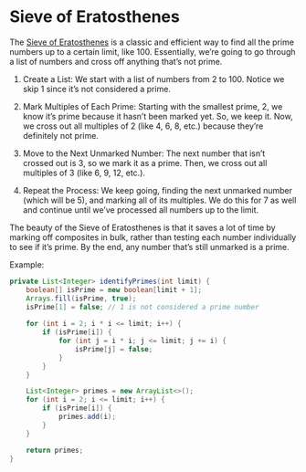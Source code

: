 # Sieve of Eratosthenes

The [Sieve of Eratosthenes](https://en.wikipedia.org/wiki/Sieve_of_Eratosthenes) is a classic and efficient way to find all the prime numbers up to a certain limit, like 100. Essentially, we’re going to go through a list of numbers and cross off anything that’s not prime.

1. Create a List: We start with a list of numbers from 2 to 100. Notice we skip 1 since it’s not considered a prime.

2. Mark Multiples of Each Prime:
    Starting with the smallest prime, 2, we know it’s prime because it hasn’t been marked yet. So, we keep it.
    Now, we cross out all multiples of 2 (like 4, 6, 8, etc.) because they’re definitely not prime.

3. Move to the Next Unmarked Number:
    The next number that isn’t crossed out is 3, so we mark it as a prime.
    Then, we cross out all multiples of 3 (like 6, 9, 12, etc.).

4. Repeat the Process:
    We keep going, finding the next unmarked number (which will be 5), and marking all of its multiples. We do this for 7 as well and continue until we’ve processed all numbers up to the limit.

The beauty of the Sieve of Eratosthenes is that it saves a lot of time by marking off composites in bulk, rather than testing each number individually to see if it’s prime. By the end, any number that’s still unmarked is a prime.


Example:
```java
private List<Integer> identifyPrimes(int limit) {
    boolean[] isPrime = new boolean[limit + 1];
    Arrays.fill(isPrime, true);
    isPrime[1] = false; // 1 is not considered a prime number
    
    for (int i = 2; i * i <= limit; i++) {
        if (isPrime[i]) {
            for (int j = i * i; j <= limit; j += i) {
                isPrime[j] = false;
            }
        }
    }

    List<Integer> primes = new ArrayList<>();
    for (int i = 2; i <= limit; i++) {
        if (isPrime[i]) {
            primes.add(i);
        }
    }

    return primes;
}

```